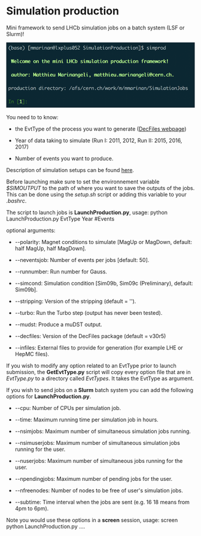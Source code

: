 # Simulation production

Mini framework to send LHCb simulation jobs on a batch system (LSF or Slurm)!

![start](/etc/begin_interface.png?raw=true)

You need to to know:

* the EvtType of the process you want to generate ([DecFiles webpage](http://lhcb-release-area.web.cern.ch/LHCb-release-area/DOC/decfiles/releases/dev/table_evttype.php))	

* Year of data taking to simulate (Run I: 2011, 2012, Run II: 2015, 2016, 2017)

* Number of events you want to produce.

Description of simulation setups can be found [here](https://github.com/marinang/SimulationProduction/tree/master/simjob/setup).
	
Before launching make sure to set the environnement variable _$SIMOUTPUT_ to the path of where you want to save the outputs of the jobs. This can be done using the _setup.sh_ script or adding this variable to your _.bashrc_.

The script to launch jobs is **LaunchProduction.py**, usage: python LaunchProduction.py EvtType Year #Events

optional arguments:

* --polarity: Magnet conditions to simulate [MagUp or MagDown, default: half MagUp, half MagDown].

* --neventsjob: Number of events per jobs [default: 50]. 

* --runnumber: Run number for Gauss.

* --simcond: Simulation condition [Sim09b, Sim09c (Preliminary), default: Sim09b].

* --stripping: Version of the stripping (default = '').

* --turbo: Run the Turbo step (output has never been tested).

* --mudst: Produce a muDST output.

* --decfiles: Version of the DecFiles package (default = v30r5)

* --infiles: External files to provide for generation (for example LHE or HepMC files).
	
If you wish to modify any option related to an EvtType prior to launch submission, the **GetEvtType.py** script will copy every option file that are in _EvtType.py_ to a directory called _EvtTypes_. It takes the EvtType as argument.

If you wish to send jobs on a **Slurm** batch system you can add the following options for **LaunchProduction.py**.

* --cpu: Number of CPUs per simulation job.

* --time: Maximum running time per simulation job in hours.

* --nsimjobs: Maximum number of simultaneous simulation jobs running.
		
* --nsimuserjobs: Maximum number of simultaneous simulation jobs running for the user.
												
* --nuserjobs: Maximum number of simultaneous jobs running for the user.
												
* --npendingjobs: Maximum number of pending jobs for the user.

* --nfreenodes: Number of nodes to be free of user's simulation jobs.
		
* --subtime: Time interval when the jobs are sent (e.g. 16 18 means from 4pm to 6pm).

Note you would use these options in a **screen** session, usage: screen python LaunchProduction.py ....
